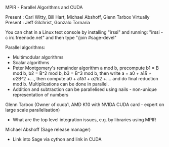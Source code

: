 MPIR - Parallel Algorithms and CUDA

Present : Carl Witty, Bill Hart, Michael Abshoff, Glenn Tarbox
Virtually Present : Jeff Gilchrist, Gonzalo Tornaria

You can chat in a Linux text console by installing "irssi" and running: "irssi -c irc.freenode.net" and then type "/join #sage-devel"

Parallel algorithms:

 * Multimodular algorithms
 * Scalar algorithms
 * Peter Montgomery's remainder algorithm a mod b, precompute b1 = B mod b, b2 = B^2 mod b, b3 = B^3 mod b, then write a = a0 + a1*B + a2*B^2 +..., then compute a0 + a1*b1 + a2*b2 +.... and do final reduction mod b. Multiplications can be done in parallel.
 * Addition and subtraction can be parallelised using nails - non-unique representation of numbers

Glenn Tarbox (Owner of cuda1, AMD K10 with NVIDA CUDA card - expert on large scale parallelisation)

 * What are the top level integration issues, e.g. by libraries using MPIR

Michael Abshoff (Sage release manager)
 
 * Link into Sage via cython and link in CUDA
